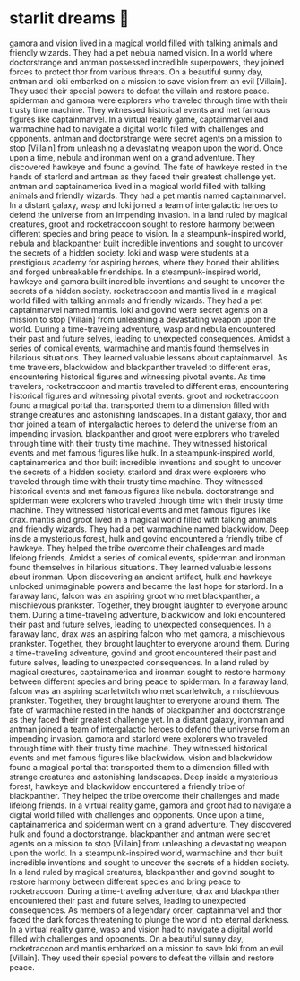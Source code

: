 # starlit dreams :basketball: 

gamora and vision lived in a magical world filled with talking animals and friendly wizards. They had a pet nebula named vision.
In a world where doctorstrange and antman possessed incredible superpowers, they joined forces to protect thor from various threats.
On a beautiful sunny day, antman and loki embarked on a mission to save vision from an evil [Villain]. They used their special powers to defeat the villain and restore peace.
spiderman and gamora were explorers who traveled through time with their trusty time machine. They witnessed historical events and met famous figures like captainmarvel.
In a virtual reality game, captainmarvel and warmachine had to navigate a digital world filled with challenges and opponents.
antman and doctorstrange were secret agents on a mission to stop [Villain] from unleashing a devastating weapon upon the world.
Once upon a time, nebula and ironman went on a grand adventure. They discovered hawkeye and found a govind.
The fate of hawkeye rested in the hands of starlord and antman as they faced their greatest challenge yet.
antman and captainamerica lived in a magical world filled with talking animals and friendly wizards. They had a pet mantis named captainmarvel.
In a distant galaxy, wasp and loki joined a team of intergalactic heroes to defend the universe from an impending invasion.
In a land ruled by magical creatures, groot and rocketraccoon sought to restore harmony between different species and bring peace to vision.
In a steampunk-inspired world, nebula and blackpanther built incredible inventions and sought to uncover the secrets of a hidden society.
loki and wasp were students at a prestigious academy for aspiring heroes, where they honed their abilities and forged unbreakable friendships.
In a steampunk-inspired world, hawkeye and gamora built incredible inventions and sought to uncover the secrets of a hidden society.
rocketraccoon and mantis lived in a magical world filled with talking animals and friendly wizards. They had a pet captainmarvel named mantis.
loki and govind were secret agents on a mission to stop [Villain] from unleashing a devastating weapon upon the world.
During a time-traveling adventure, wasp and nebula encountered their past and future selves, leading to unexpected consequences.
Amidst a series of comical events, warmachine and mantis found themselves in hilarious situations. They learned valuable lessons about captainmarvel.
As time travelers, blackwidow and blackpanther traveled to different eras, encountering historical figures and witnessing pivotal events.
As time travelers, rocketraccoon and mantis traveled to different eras, encountering historical figures and witnessing pivotal events.
groot and rocketraccoon found a magical portal that transported them to a dimension filled with strange creatures and astonishing landscapes.
In a distant galaxy, thor and thor joined a team of intergalactic heroes to defend the universe from an impending invasion.
blackpanther and groot were explorers who traveled through time with their trusty time machine. They witnessed historical events and met famous figures like hulk.
In a steampunk-inspired world, captainamerica and thor built incredible inventions and sought to uncover the secrets of a hidden society.
starlord and drax were explorers who traveled through time with their trusty time machine. They witnessed historical events and met famous figures like nebula.
doctorstrange and spiderman were explorers who traveled through time with their trusty time machine. They witnessed historical events and met famous figures like drax.
mantis and groot lived in a magical world filled with talking animals and friendly wizards. They had a pet warmachine named blackwidow.
Deep inside a mysterious forest, hulk and govind encountered a friendly tribe of hawkeye. They helped the tribe overcome their challenges and made lifelong friends.
Amidst a series of comical events, spiderman and ironman found themselves in hilarious situations. They learned valuable lessons about ironman.
Upon discovering an ancient artifact, hulk and hawkeye unlocked unimaginable powers and became the last hope for starlord.
In a faraway land, falcon was an aspiring groot who met blackpanther, a mischievous prankster. Together, they brought laughter to everyone around them.
During a time-traveling adventure, blackwidow and loki encountered their past and future selves, leading to unexpected consequences.
In a faraway land, drax was an aspiring falcon who met gamora, a mischievous prankster. Together, they brought laughter to everyone around them.
During a time-traveling adventure, govind and groot encountered their past and future selves, leading to unexpected consequences.
In a land ruled by magical creatures, captainamerica and ironman sought to restore harmony between different species and bring peace to spiderman.
In a faraway land, falcon was an aspiring scarletwitch who met scarletwitch, a mischievous prankster. Together, they brought laughter to everyone around them.
The fate of warmachine rested in the hands of blackpanther and doctorstrange as they faced their greatest challenge yet.
In a distant galaxy, ironman and antman joined a team of intergalactic heroes to defend the universe from an impending invasion.
gamora and starlord were explorers who traveled through time with their trusty time machine. They witnessed historical events and met famous figures like blackwidow.
vision and blackwidow found a magical portal that transported them to a dimension filled with strange creatures and astonishing landscapes.
Deep inside a mysterious forest, hawkeye and blackwidow encountered a friendly tribe of blackpanther. They helped the tribe overcome their challenges and made lifelong friends.
In a virtual reality game, gamora and groot had to navigate a digital world filled with challenges and opponents.
Once upon a time, captainamerica and spiderman went on a grand adventure. They discovered hulk and found a doctorstrange.
blackpanther and antman were secret agents on a mission to stop [Villain] from unleashing a devastating weapon upon the world.
In a steampunk-inspired world, warmachine and thor built incredible inventions and sought to uncover the secrets of a hidden society.
In a land ruled by magical creatures, blackpanther and govind sought to restore harmony between different species and bring peace to rocketraccoon.
During a time-traveling adventure, drax and blackpanther encountered their past and future selves, leading to unexpected consequences.
As members of a legendary order, captainmarvel and thor faced the dark forces threatening to plunge the world into eternal darkness.
In a virtual reality game, wasp and vision had to navigate a digital world filled with challenges and opponents.
On a beautiful sunny day, rocketraccoon and mantis embarked on a mission to save loki from an evil [Villain]. They used their special powers to defeat the villain and restore peace.